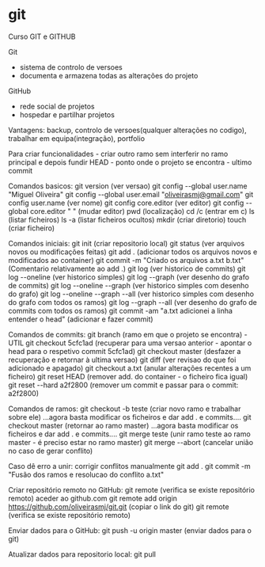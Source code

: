 # git
Curso GIT e GITHUB

Git
- sistema de controlo de versoes
- documenta e armazena todas as alterações do projeto

GitHub
- rede social de projetos
- hospedar e partilhar projetos

Vantagens: backup, controlo de versoes(qualquer alterações no codigo), trabalhar em equipa(integração), portfolio

Para criar funcionalidades - criar outro ramo sem interferir no ramo principal e depois fundir
HEAD - ponto onde o projeto se encontra - ultimo commit

Comandos basicos:
git version (ver versao)
git config --global user.name "Miguel Oliveira"
git config --global user.email "oliveirasmj@gmail.com"
git config user.name (ver nome)
git config core.editor (ver editor)
git config --global core.editor " " (mudar editor)
pwd (localização)
cd /c (entrar em c)
ls (listar ficheiros)
ls -a (listar ficheiros ocultos)
mkdir (criar diretorio)
touch (criar ficheiro)

Comandos iniciais:
git init (criar repositorio local)
git status (ver arquivos novos ou modificações feitas)
git add . (adicionar todos os arquivos novos e modificados ao container)
git commit -m "Criado os arquivos a.txt b.txt" (Comentario relativamente ao add .) 
git log (ver historico de commits)
git log --oneline (ver historico simples)
git log --graph (ver desenho do grafo de commits)
git log --oneline --graph (ver historico simples com desenho do grafo)
git log --oneline --graph --all (ver historico simples com desenho do grafo com todos os ramos)
git log --graph --all (ver desenho do grafo de commits com todos os ramos)
git commit -am "a.txt adicionei a linha entender o head" (adicionar e fazer commit)

Comandos de commits:
git branch (ramo em que o projeto se encontra) - UTIL
git checkout 5cfc1ad (recuperar para uma versao anterior - apontar o head para o respetivo commit 5cfc1ad)
git checkout master (desfazer a recuperação e retornar à ultima versao)
git diff (ver revisao do que foi adicionado e apagado)
git checkout a.txt (anular alterações recentes a um ficheiro)
git reset HEAD (remover add. do container - o ficheiro fica igual)
git reset --hard a2f2800 (remover um commit e passar para o commit: a2f2800)

Comandos de ramos:
git checkout -b teste (criar novo ramo e trabalhar sobre ele)
...agora basta modificar os ficheiros e dar add . e commits....
git checkout master (retornar ao ramo master)
...agora basta modificar os ficheiros e dar add . e commits....
git merge teste (unir ramo teste ao ramo master - é preciso estar no ramo master)
git merge --abort (cancelar união no caso de gerar conflito)

Caso dê erro a unir:
corrigir conflitos manualmente
git add .
git commit -m "Fusão dos ramos e resolucao do conflito a.txt"

Criar repositório remoto no GitHub:
git remote (verifica se existe repositório remoto)
aceder ao github.com
git remote add origin https://github.com/oliveirasmj/git.git (copiar o link do git)
git remote (verifica se existe repositório remoto)

Enviar dados para o GitHub:
git push -u origin master (enviar dados para o git)

Atualizar dados para repositorio local:
git pull
